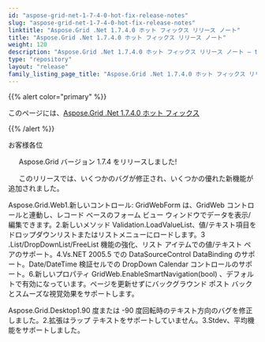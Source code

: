 ```yaml
---
id: "aspose-grid-net-1-7-4-0-hot-fix-release-notes"
slug: "aspose-grid-net-1-7-4-0-hot-fix-release-notes"
linktitle: "Aspose.Grid .Net 1.7.4.0 ホット フィックス リリース ノート"
title: "Aspose.Grid .Net 1.7.4.0 ホット フィックス リリース ノート"
weight: 120
description: "Aspose.Grid .Net 1.7.4.0 ホット フィックス リリース ノート – the latest updates and fixes."
type: "repository"
layout: "release"
family_listing_page_title: "Aspose.Grid .Net 1.7.4.0 ホット フィックス リリース ノート"
---
```

{{% alert color="primary" %}} 

このページには、[Aspose.Grid .Net 1.7.4.0 ホット フィックス](https://releases.aspose.com/cells/net/new-releases/aspose.grid-.net-1.7.4.0-hot-fix/)

{{% /alert %}} 

お客様各位

`   `Aspose.Grid バージョン 1.7.4 をリリースしました!

 `   `このリリースでは、いくつかのバグが修正され、いくつかの優れた新機能が追加されました。

Aspose.Grid.Web1.新しいコントロール: GridWebForm は、GridWeb コントロールと連動し、レコード ベースのフォーム ビュー ウィンドウでデータを表示/編集できます。2.新しいメソッド Validation.LoadValueList、値/テキスト項目をドロップダウンリストまたはリストメニューにロードします。3 .List/DropDownList/FreeList 機能の強化、リスト アイテムでの値/テキスト ペアのサポート。4.Vs.NET 2005.5 での DataSourceControl DataBinding のサポート。Date/DateTime 検証セルでの DropDown Calendar コントロールのサポート。6.新しいプロパティ GridWeb.EnableSmartNavigation(bool) 、デフォルトで有効になっています。ページを更新せずにバックグラウンド ポスト バックとスムーズな視覚効果をサポートします。

 Aspose.Grid.Desktop1.90 度または -90 度回転時のテキスト方向のバグを修正しました。2.拡張はラップ テキストをサポートしていません。3.Stdev、平均機能をサポートしました。


